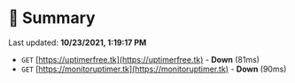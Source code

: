 # 📖 Summary
Last updated: **10/23/2021, 1:19:17 PM**

- `GET` [https://uptimerfree.tk](https://uptimerfree.tk) - **Down** (81ms)
- `GET` [https://monitoruptimer.tk](https://monitoruptimer.tk) - **Down** (90ms)
